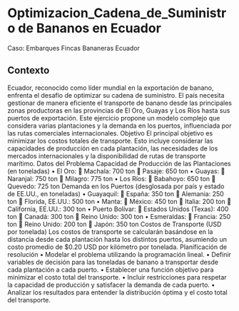 # Optimizacion_Cadena_de_Suministro de Bananos en Ecuador
Caso: Embarques Fincas Bananeras Ecuador

## Contexto
Ecuador, reconocido como líder mundial en la exportación de banano, enfrenta el desafío de optimizar su cadena de suministro. El país necesita gestionar de manera eficiente el transporte de banano desde las principales zonas productoras en las provincias de El Oro, Guayas y Los Ríos hasta sus puertos de exportación. Este ejercicio propone un modelo complejo que considera varias plantaciones y la demanda en los puertos, influenciada por las rutas comerciales internacionales.
Objetivo
El principal objetivo es minimizar los costos totales de transporte. Esto incluye considerar las capacidades de producción en cada plantación, las necesidades de los mercados internacionales y la disponibilidad de rutas de transporte marítimo.
Datos del Problema
Capacidad de Producción de las Plantaciones (en toneladas)
•	El Oro:
	Machala: 700 ton
	Pasaje: 650 ton
•	Guayas:
	Naranjal: 750 ton
	Milagro: 775 ton
•	Los Ríos:
	Babahoyo: 650 ton
	Quevedo: 725 ton
Demanda en los Puertos (desglosada por país y estado de EE.UU., en toneladas)
•	Guayaquil:
	España: 350 ton
	Alemania: 250 ton
	Florida, EE.UU.: 500 ton
•	Manta:
	México: 450 ton
	Italia: 200 ton
	California, EE.UU.: 300 ton
•	Puerto Bolívar:
	Estados Unidos (Texas): 400 ton
	Canadá: 300 ton
	Reino Unido: 300 ton
•	Esmeraldas:
	Francia: 250 ton
	Reino Unido: 200 ton
	Japón: 350 ton
Costos de Transporte (USD por tonelada)
Los costos de transporte se calcularán basándose en la distancia desde cada plantación hasta los distintos puertos, asumiendo un costo promedio de $0.20 USD por kilómetro por tonelada.
Planificación de resolución
•	Modelar el problema utilizando la programación lineal.
•	Definir variables de decisión para las toneladas de banano a transportar desde cada plantación a cada puerto.
•	Establecer una función objetivo para minimizar el costo total del transporte.
•	Incluir restricciones para respetar la capacidad de producción y satisfacer la demanda de cada puerto.
•	Analizar los resultados para entender la distribución óptima y el costo total del transporte.
